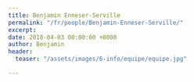 ```yaml
---
title: Benjamin Enneser-Serville
permalink: "/fr/people/Benjamin-Enneser-Serville/"
excerpt: 
date: 2018-04-03 00:00:00 +0000
author: Benjamin
header:
  teaser: "/assets/images/6-info/equipe/equipe.jpg"

---
```

